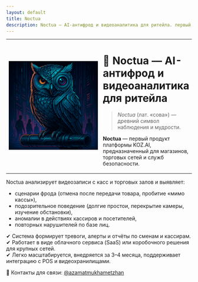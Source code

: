 ```yaml
---
layout: default
title: Noctua
description: Noctua — AI-антифрод и видеоаналитика для ритейла. первый продукт платформы KOZ.AI, предназначенный для магазинов, торговых сетей и служб безопасности.
---
```


<table class="table-clean">
  <tr>
    <td style="width: 300px;">
      <img class="fuzzy-avatar" src="/static/images/Noctua-logo.png" alt="Noctua Logo" >
    </td>
    <td>

# 🦉 **Noctua** — AI-антифрод и видеоаналитика для ритейла

> *Noctua* (лат. «сова») — древний символ наблюдения и мудрости.

**Noctua** — первый продукт платформы KOZ.AI, предназначенный для магазинов, торговых сетей и служб безопасности.
    </td>
  </tr>
</table>

Noctua анализирует видеозаписи с касс и торговых залов и выявляет:

* сценарии фрода (отмена после передачи товара, пробитие «мимо кассы»),
* подозрительное поведение (долгие простои, перекрытие камеры, изучение обстановки),
* аномалии в действиях кассиров и посетителей,
* повторных нарушителей по базе лиц.

✔ Система формирует тревоги, алерты и отчёты по сменам и кассирам.<br>
✔ Работает в виде облачного сервиса (SaaS) или коробочного решения для крупных сетей.<br>
✔ Легко масштабируется, внедряется за 3–4 месяца, поддерживает интеграцию с POS и видеохранилищами.

💬 Контакты для связи: <a href="https://t.me/azamatmukhametzhan">@azamatmukhametzhan</a>
